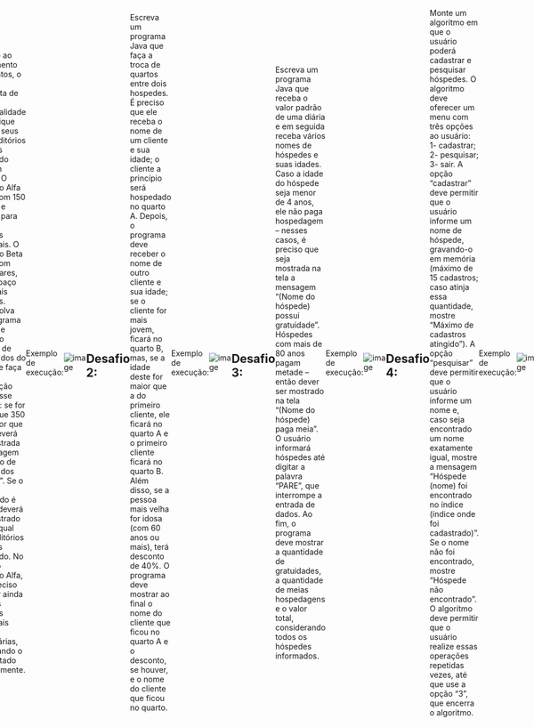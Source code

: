 <div style="display: flex; justify-content: center; align-items: center; height: 100vh;">

<h1> Desafios Java -> </h1>

Adicione os imports caso seja necessária formatação.

```java

// No começo do arquivo: 
import java.nio.file.*;
import java.nio.charset.StandardCharsets;
import java.io.IOException;

// Dentro do método principal:
String texto = "Olá, você está usando UTF-8 corretamente!";
        try {
            // Grava o texto no arquivo com UTF-8
            Files.write(Paths.get("seu_arquivo.txt"), texto.getBytes(StandardCharsets.UTF_8));
        } catch (IOException e) {
            e.printStackTrace();
        }

```


<h2> Desafio 1: </h2>
<p> Relativo ao atendimento de eventos, o hotel necessita de uma funcionalidade
que indique qual de seus dois auditórios é o mais adequado para um evento. O
auditório Alfa conta com 150 lugares e espaço para até 70 cadeiras adicionais. O
auditório Beta conta com 350 lugares, sem espaço para mais cadeiras. Desenvolva
um programa Java que receba o número de convidados do evento e faça uma
verificação sobre esse número: se for maior que 350 ou menor que zero, deverá ser
mostrada a mensagem “Número de convidados inválido”. Se o valor informado é
válido, deverá ser mostrado na tela qual dos auditórios é o mais adequado. No caso
do auditório Alfa, será preciso calcular ainda quantas cadeiras adicionais serão
necessárias, observando o limite citado anteriormente. </p>

Exemplo de execução:

![image](https://github.com/user-attachments/assets/1fcaa2d0-584c-4acf-8cdb-6374e40adec5)

<h2> Desafio 2: </h2> 
<p> Escreva um programa Java que faça a troca de quartos entre dois hospedes. É
preciso que ele receba o nome de um cliente e sua idade; o cliente a princípio será
hospedado no quarto A. Depois, o programa deve receber o nome de outro cliente
e sua idade; se o cliente for mais jovem, ficará no quarto B, mas, se a idade deste
for maior que a do primeiro cliente, ele ficará no quarto A e o primeiro cliente ficará
no quarto B. Além disso, se a pessoa mais velha for idosa (com 60 anos ou mais),
terá desconto de 40%. O programa deve mostrar ao final o nome do cliente que
ficou no quarto A e o desconto, se houver, e o nome do cliente que ficou no quarto. </p>

Exemplo de execução:

![image](https://github.com/user-attachments/assets/65059760-5adc-48c4-ae75-2f595bd75263)


<h2> Desafio 3: </h2>
<p> Escreva um programa Java que receba o valor padrão de uma diária e em
seguida receba vários nomes de hóspedes e suas idades. Caso a idade do
hóspede seja menor de 4 anos, ele não paga hospedagem – nesses casos, é
preciso que seja mostrada na tela a mensagem “(Nome do hóspede) possui
gratuidade”. Hóspedes com mais de 80 anos pagam metade – então dever ser
mostrado na tela “(Nome do hóspede) paga meia”. O usuário informará hóspedes
até digitar a palavra “PARE”, que interrompe a entrada de dados. Ao fim, o
programa deve mostrar a quantidade de gratuidades, a quantidade de meias
hospedagens e o valor total, considerando todos os hóspedes informados.</p>

Exemplo de execução:

![image](https://github.com/user-attachments/assets/b694a2e9-48a5-4cf8-bd31-d2d2c6700f6b)


<h2> Desafio 4: </h2>

<p> Monte um algoritmo em que o usuário poderá cadastrar e pesquisar hóspedes. O
algoritmo deve oferecer um menu com três opções ao usuário: 1- cadastrar; 2-
pesquisar; 3- sair. A opção “cadastrar” deve permitir que o usuário informe um
nome de hóspede, gravando-o em memória (máximo de 15 cadastros; caso atinja
essa quantidade, mostre “Máximo de cadastros atingido”). A opção “pesquisar” deve
permitir que o usuário informe um nome e, caso seja encontrado um nome
exatamente igual, mostre a mensagem “Hóspede (nome) foi encontrado no índice
(índice onde foi cadastrado)”. Se o nome não foi encontrado, mostre “Hóspede não
encontrado”. O algoritmo deve permitir que o usuário realize essas operações
repetidas vezes, até que use a opção “3”, que encerra o algoritmo. </p>

Exemplo de execução:

![image](https://github.com/user-attachments/assets/41325386-a40e-4068-b094-b49f64d38bc0)


<h2> Desafio 5: </h2>

<p> Monte um programa Java que mostre na tela em formato de tabela os
quartos ocupados e os desocupados. Considere que o hotel tem 4 andares e 3
quartos por andar. Primeiro, o usuário registrará os quartos ocupados,
informando para cada ocupação o número do apartamento (andar de 1 a 4 e
número de quarto de 1 a 3). O programa deverá questionar “Deseja informar
outra ocupação? (S/N)” e o usuário poderá informar quantos quartos quiser, até
que responda “N” a essa pergunta. Em seguida, o programa mostrará uma
tabela, em que o primeiro andar é o inferior e o último, o superior, marcando
com X o quarto ocupado. </p>

Exemplo de execução:

![image](https://github.com/user-attachments/assets/4a2c03ed-3a3a-4ee1-ab0e-8b3f9f1848f3)

![image](https://github.com/user-attachments/assets/5fe4a3ee-52ff-4005-844a-167f5f71eec4)



</div>
